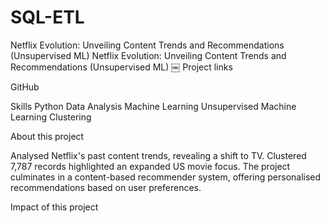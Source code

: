 # SQL-ETL

Netflix Evolution: Unveiling Content Trends and Recommendations (Unsupervised ML)
Netflix Evolution: Unveiling Content Trends and Recommendations (Unsupervised ML)
￼
Project links

GitHub

Skills
Python Data Analysis Machine Learning Unsupervised Machine Learning Clustering

About this project

Analysed Netflix's past content trends, revealing a shift to TV. Clustered 7,787 records highlighted an expanded US movie focus. The project culminates in a content-based recommender system, offering personalised recommendations based on user preferences.

Impact of this project
